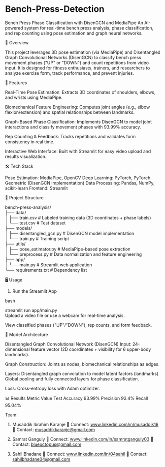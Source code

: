 # Bench-Press-Detection
Bench Press Phase Classification with DisenGCN and MediaPipe
An AI-powered system for real-time bench press analysis, phase classification, and rep counting using pose estimation and graph neural networks.

📌 Overview

This project leverages 3D pose estimation (via MediaPipe) and Disentangled Graph Convolutional Networks (DisenGCN) to classify bench press movement phases ("UP" or "DOWN") and count repetitions from video input. It is designed for fitness enthusiasts, trainers, and researchers to analyze exercise form, track performance, and prevent injuries.

🚀 Features

Real-Time Pose Estimation: Extracts 3D coordinates of shoulders, elbows, and wrists using MediaPipe.

Biomechanical Feature Engineering: Computes joint angles (e.g., elbow flexion/extension) and spatial relationships between landmarks.

Graph-Based Phase Classification: Implements DisenGCN to model joint interactions and classify movement phases with 93.99% accuracy.

Rep Counting & Feedback: Tracks repetitions and validates form consistency in real time.

Interactive Web Interface: Built with Streamlit for easy video upload and results visualization.

🛠️ Tech Stack

Pose Estimation: MediaPipe, OpenCV
Deep Learning: PyTorch, PyTorch Geometric (DisenGCN implementation)
Data Processing: Pandas, NumPy, scikit-learn
Frontend: Streamlit

📂 Project Structure

  bench-press-analysis/  
  ├── data/  
  │   ├── train.csv            # Labeled training data (3D coordinates + phase labels)  
  │   └── test.csv             # Test dataset  
  ├── models/  
  │   ├── disentangled_gcn.py  # DisenGCN model implementation  
  │   └── train.py             # Training script  
  ├── utils/  
  │   ├── pose_estimator.py    # MediaPipe-based pose extraction  
  │   └── preprocess.py        # Data normalization and feature engineering  
  ├── app/  
  │   └── main.py              # Streamlit web application  
  └── requirements.txt         # Dependency list  

🖥️ Usage
1. Run the Streamlit App

bash

streamlit run app/main.py  
Upload a video file or use a webcam for real-time analysis.

View classified phases ("UP"/"DOWN"), rep counts, and form feedback.

🧠 Model Architecture

Disentangled Graph Convolutional Network (DisenGCN)
Input: 24-dimensional feature vector (2D coordinates + visibility for 6 upper-body landmarks).

Graph Construction: Joints as nodes, biomechanical relationships as edges.

Layers:
Disentangled graph convolution to model latent factors (landmarks).
Global pooling and fully connected layers for phase classification.

Loss: Cross-entropy loss with Adam optimizer.

📊 Results
Metric	Value
Test Accuracy	93.99%
Precision	93.4%
Recall	95.04%

Team: 
1) Musaddik Ibrahim Karanje
  🔗 Connect: www.linkedin.com/in/musaddik19
  📧 Contact: musaddikkaranje@gmail.com

2) Samrat Ganguly
  🔗 Connect: www.linkedin.com/in/samratganguly03
  📧 Contact: blueoctopus@gmail.com

3) Sahil Bhadane
  🔗 Connect: www.linkedin.com/in/04sahil
  📧 Contact: sahilbhadane04@gmail.com
